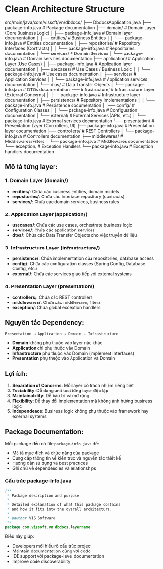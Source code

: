 # Clean Architecture Structure

src/main/java/com/vissoft/vn/dbdocs/
├── DbdocsApplication.java
├── package-info.java               # Package documentation
├── domain/                         # Domain Layer (Core Business Logic)
│   ├── package-info.java          # Domain layer documentation
│   ├── entities/                  # Business Entities
│   │   └── package-info.java      # Entities documentation
│   ├── repositories/              # Repository Interfaces (Contracts)
│   │   └── package-info.java      # Repositories documentation
│   └── services/                  # Domain Services
│       └── package-info.java      # Domain services documentation
├── application/                   # Application Layer (Use Cases)
│   ├── package-info.java          # Application layer documentation
│   ├── usecases/                 # Use Cases / Business Logic
│   │   └── package-info.java      # Use cases documentation
│   ├── services/                 # Application Services
│   │   └── package-info.java      # Application services documentation
│   └── dtos/                     # Data Transfer Objects
│       └── package-info.java      # DTOs documentation
├── infrastructure/               # Infrastructure Layer (External Concerns)
│   ├── package-info.java          # Infrastructure layer documentation
│   ├── persistence/              # Repository Implementations
│   │   └── package-info.java      # Persistence documentation
│   ├── config/                  # Configuration Classes
│   │   └── package-info.java      # Configuration documentation
│   └── external/                # External Services (APIs, etc.)
│       └── package-info.java      # External services documentation
└── presentation/                # Presentation Layer (Controllers, UI)
    ├── package-info.java          # Presentation layer documentation
    ├── controllers/             # REST Controllers
    │   └── package-info.java      # Controllers documentation
    ├── middlewares/             # Middlewares/Filters
    │   └── package-info.java      # Middlewares documentation
    └── exception/               # Exception Handlers
        └── package-info.java      # Exception handlers documentation

## Mô tả từng layer:

### 1. Domain Layer (domain/)
- **entities/**: Chứa các business entities, domain models
- **repositories/**: Chứa các interface repository (contracts)
- **services/**: Chứa các domain services, business rules

### 2. Application Layer (application/)
- **usecases/**: Chứa các use cases, orchestrate business logic
- **services/**: Chứa các application services
- **dtos/**: Chứa các Data Transfer Objects cho việc truyền dữ liệu

### 3. Infrastructure Layer (infrastructure/)
- **persistence/**: Chứa implementation của repositories, database access
- **config/**: Chứa các configuration classes (Spring Config, Database Config, etc.)
- **external/**: Chứa các services giao tiếp với external systems

### 4. Presentation Layer (presentation/)
- **controllers/**: Chứa các REST controllers
- **middlewares/**: Chứa các middleware, filters
- **exception/**: Chứa global exception handlers

## Nguyên tắc Dependency:

```
Presentation → Application → Domain ← Infrastructure
```

- **Domain** không phụ thuộc vào layer nào khác
- **Application** chỉ phụ thuộc vào Domain
- **Infrastructure** phụ thuộc vào Domain (implement interfaces)
- **Presentation** phụ thuộc vào Application và Domain

## Lợi ích:

1. **Separation of Concerns**: Mỗi layer có trách nhiệm riêng biệt
2. **Testability**: Dễ dàng unit test từng layer độc lập
3. **Maintainability**: Dễ bảo trì và mở rộng
4. **Flexibility**: Dễ thay đổi implementation mà không ảnh hưởng business logic
5. **Independence**: Business logic không phụ thuộc vào framework hay external systems

## Package Documentation:

Mỗi package đều có file `package-info.java` để:
- Mô tả mục đích và chức năng của package
- Cung cấp thông tin về kiến trúc và nguyên tắc thiết kế
- Hướng dẫn sử dụng và best practices
- Ghi chú về dependencies và relationships

### Cấu trúc package-info.java:
```java
/**
 * Package description and purpose
 * 
 * Detailed explanation of what this package contains
 * and how it fits into the overall architecture.
 * 
 * @author VIS Software
 */
package com.vissoft.vn.dbdocs.layername;
```

Điều này giúp:
- Developers mới hiểu rõ cấu trúc project
- Maintain documentation cùng với code
- IDE support với package-level documentation
- Improve code discoverability

